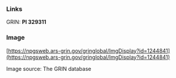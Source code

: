 ### Links
GRIN: **PI 329311**

### Image
[https://npgsweb.ars-grin.gov/gringlobal/ImgDisplay?id=1244841](https://npgsweb.ars-grin.gov/gringlobal/ImgDisplay?id=1244841)

Image source: The GRIN database

